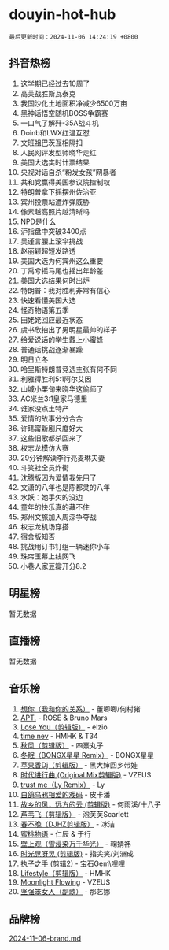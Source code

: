 # douyin-hot-hub

`最后更新时间：2024-11-06 14:24:19 +0800`

## 抖音热榜

1. 这学期已经过去10周了
1. 高芙战胜斯瓦泰克
1. 我国沙化土地面积净减少6500万亩
1. 黑神话悟空随机BOSS争霸赛
1. 一口气了解歼-35A战斗机
1. Doinb和LWX红温互怼
1. 文班祖巴茨互相隔扣
1. 人民网评发型师晓华走红
1. 美国大选实时计票结果
1. 央视对话自杀“粉发女孩”网暴者
1. 共和党赢得美国参议院控制权
1. 特朗普拿下摇摆州佐治亚
1. 宾州投票站遭炸弹威胁
1. 像素越高照片越清晰吗
1. NPD是什么
1. 沪指盘中突破3400点
1. 吴谨言腰上滚伞挑战
1. 赵丽颖超短发路透
1. 美国大选为何宾州这么重要
1. 丁禹兮摇马尾也摇出年龄差
1. 美国大选结果何时出炉
1. 特朗普：我对胜利非常有信心
1. 快速看懂美国大选
1. 怪奇物语第五季
1. 田姥姥回应最近状态
1. 虞书欣拍出了男明星最帅的样子
1. 给爱说话的学生戴上小蜜蜂
1. 普通话挑战逐渐暴躁
1. 明日立冬
1. 哈里斯特朗普竞选主张有何不同
1. 利雅得胜利5:1阿尔艾因
1. 山城小栗旬来晓华这偷师了
1. AC米兰3:1皇家马德里
1. 谁家没点土特产
1. 爱情的故事分分合合
1. 许玮甯新剧尺度好大
1. 这些旧歌都杀回来了
1. 权志龙模仿大赛
1. 29分钟解读李行亮麦琳夫妻
1. 斗笑社全员炸街
1. 沈腾版因为爱情我先用了
1. 文潇的八年也是陈都灵的八年
1. 水妖：她手欠的没边
1. 童年的快乐真的藏不住
1. 郑州文旅加入周深争夺战
1. 权志龙机场穿搭
1. 宿舍版知否
1. 挑战用订书钉组一辆迷你小车
1. 珠帘玉幕上线网飞
1. 小巷人家豆瓣开分8.2

## 明星榜

暂无数据

## 直播榜

暂无数据

## 音乐榜

1. [想你（我和你的关系）](https://sf3-cdn-tos.douyinstatic.com/obj/tos-cn-ve-2774/o8QxhcOBDYYX0zqKCjFVQXZ3RBffnRBQEogitG) - 董唧唧/何村猪
1. [APT.](https://sf3-cdn-tos.douyinstatic.com/obj/tos-cn-ve-2774/oUIcRnUtZBV1JgZtxIMCAiiBSVBSEEOCFfkeMQ) - ROSÉ & Bruno Mars
1. [Lose You（剪辑版）](https://sf3-cdn-tos.douyinstatic.com/obj/tos-cn-ve-2774/og9yxQxAWI86iBNr9ojBFMoWTIvDZZb8HwiGY) - elzio
1. [time nev](https://sf3-cdn-tos.douyinstatic.com/obj/tos-cn-ve-2774/oc6aICzpzBCWrhCvDVi2AZmQLt0gIBxfMEfd6i) - HMHK & T34
1. [秋风（剪辑版）](https://sf3-cdn-tos.douyinstatic.com/obj/tos-cn-ve-2774/ocGaU84LfAfzMd2wbXdQFpCGhBiXg82JNMRRie) - 四熹丸子
1. [冬眠（BONGX星星 Remix）](https://sf5-hl-cdn-tos.douyinstatic.com/obj/tos-cn-ve-2774/oMCfFFoE3LwQ7agAgOIG4ieExqkeAsxNBEkLdz) - BONGX星星
1. [苹果香Dj（剪辑版）](https://sf5-hl-cdn-tos.douyinstatic.com/obj/tos-cn-ve-2774/oEeIEQbYGAOspCTRAIeYF4Ok8LgZ8NBaRe4ztR) - 黑大婶回乡带娃
1. [时代进行曲 (Original Mix剪辑版)](https://sf5-hl-cdn-tos.douyinstatic.com/obj/tos-cn-ve-2774/oYrssziLdrtiW6cKABM8n5Vfc2xwXiIBInoAkn) - VZEUS
1. [trust me（Ly Remix）](https://sf5-hl-cdn-tos.douyinstatic.com/obj/tos-cn-ve-2774/oUo1M8fz5AfmMSExABQQKFE0eCMWgsiccfqrMA) - Ly
1. [白鸽乌鸦相爱的戏码](https://sf3-cdn-tos.douyinstatic.com/obj/tos-cn-ve-2774/oMVVEf6eDAOmFtNtCsEqKpIorBDM8Nkg6TZRqC) - 皮卡潘
1. [故乡的风，远方的云 (剪辑版)](https://sf5-hl-cdn-tos.douyinstatic.com/obj/tos-cn-ve-2774/ooPEdiZMrAAWisczq1WXoZYGU6GxII2UUBvYI) - 何雨溪/十八子
1. [芦苇飞（剪辑版）](https://sf3-cdn-tos.douyinstatic.com/obj/tos-cn-ve-2774/ok3IaChjEFFoK3FAMzXDEgfpeE6Al3Nv2BnfCW) - 泡芙芙Scarlett
1. [春不晚（DJHZ剪辑版）](https://sf3-cdn-tos.douyinstatic.com/obj/tos-cn-ve-2774/osEZa7YZ6wNo9QDABgfGFaCQKRQTNafsBJDnKt) - 冰洁
1. [蜜桃物语](https://sf5-hl-cdn-tos.douyinstatic.com/obj/tos-cn-ve-2774/oIhOSCZtIACtYU4XQkngiW9kCBfVD1Fz9IYeqL) - 仁辰 & 于行
1. [壁上观（雪浸染万千华光）](https://sf3-cdn-tos.douyinstatic.com/obj/tos-cn-ve-2774/ocIizBMxWi8vA8UdAMIYdYCjgBB5Z3WZWxrvY) - 鞠婧祎
1. [时光晃呀晃 (剪辑版)](https://sf5-hl-cdn-tos.douyinstatic.com/obj/tos-cn-ve-2774/o8ACeQem3gwI1x3GIYGAfKG0LJebKFRJDwRwyW) - 指尖笑/刘洲成
1. [执子之手 (剪辑2)](https://sf5-hl-cdn-tos.douyinstatic.com/obj/tos-cn-ve-2774/oUoZLQjCc31XzqsBnBQUNgeKtYPBcgbFDwtfcu) - 宝石Gem\哩哩
1. [Lifestyle（剪辑版）](https://sf5-hl-cdn-tos.douyinstatic.com/obj/tos-cn-ve-2774/owfqGgjwG3V5lCLaAIezFMeg3LtuKNBaZKgzPV) - HMHK
1. [Moonlight Flowing](https://sf5-hl-cdn-tos.douyinstatic.com/obj/tos-cn-ve-2774/oopZsCtRnQgOhEYmv9FfBBgwmeaQmWQQZED9tN) - VZEUS
1. [坚强笨女人（副歌）](https://sf5-hl-cdn-tos.douyinstatic.com/obj/tos-cn-ve-2774/ospNInQiZvGWyBVg5zkNsAMct5uJIg1CrZiPL) - 那艺娜

## 品牌榜

[2024-11-06-brand.md](2024-11-06-brand.md)
